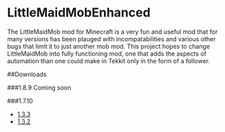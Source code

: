 # LittleMaidMobEnhanced

The LittleMaidMob mod for Minecraft is a very fun and useful mod that for many versions has been plauged with incompatabilities and various other bugs that limit it to just another mob mod. This project hopes to change LittleMaidMob into fully functioning mod, one that adds the aspects of automation than one could make in Tekkit only in the form of a follower.  

##Downloads

###1.8.9
Coming soon

###1.7.10
* [1.3.3](http://adf.ly/1YdroI)  
* [1.3.2](http://adf.ly/1YYyXj)
